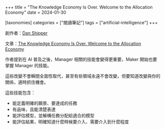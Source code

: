 +++
title = "The Knowledge Economy Is Over. Welcome to the Allocation Economy"
date = 2024-01-30

[taxonomies]
categories = ["閱讀筆記"]
tags = ["artificial-intelligence"]
+++

創作者：[Dan Shipper](https://every.to/@danshipper)

文章：[The Knowledge Economy Is Over. Welcome to the Allocation Economy](https://every.to/chain-of-thought/the-knowledge-economy-is-over-welcome-to-the-allocation-economy/)

作者提到在 AI 普及之後，Manager 相關的技能會變得更重要，Maker 開始也要掌握 Manager 的技能。

這些改變不會瞬間全面性取代，甚至有些領域永遠不會改變，但要知道改變與你的關係，適時抓住機會。

這些技能包含：

* 能定義明確的願景、要達成的任務
* 有品味，且能清楚表達
* 能評估模型，並解構任務分配給適合的模型
* 能評估結果，明確知道什麼時候要介入、需要介入到什麼程度
